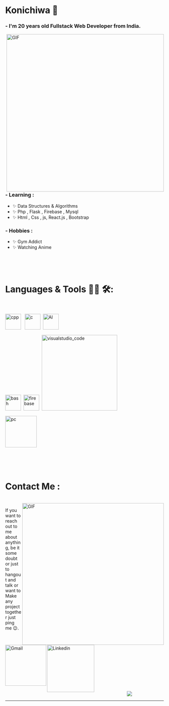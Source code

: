 # Konichiwa 👋

### - I'm 20 years old Fullstack Web Developer from India.

<img hight="400" width="500" alt="GIF" align="right" src="https://github.com/Xx-Ashutosh-xX/Xx-Ashutosh-xX/blob/master/assets/208593.gif">

### - Learning :
- ✨ Data Structures & Algorithms
- ✨ Php , Flask , Firebase , Mysql
- ✨ Html , Css , js, React.js , Bootstrap

### - Hobbies : 
- ✨ Gym Addict
- ✨ Watching Anime

</br>
</br>
</br>



# Languages & Tools 👨‍💻 🛠:
</br>

<p align="center">

<!-- For more icons please follow  https://github.com/MikeCodesDotNET/ColoredBadges -->
<img src="https://github.com/isocpp/logos/blob/master/cpp_logo.png" alt="cpp" width="50" hight="50"> &nbsp;
<img src="https://i.imgur.com/zINUxVf.png" alt="c" width="50" hight="50">&nbsp;
<img src="https://raw.githubusercontent.com/jalbertsr/logo-badge-images/master/img/react_logo.png" alt="AI" width="50" hight="50">&nbsp;

<img src="https://github.com/jalbertsr/logo-badge-images/blob/master/img/rsz_flask.png?raw=true" alt="bash" width="50" hight="50">&nbsp;
<img src="https://cdn4.iconfinder.com/data/icons/google-i-o-2016/512/google_firebase-2-128.png" alt="firebase" width="50" hight="50">&nbsp;
<img src="https://github.com/Xx-Ashutosh-xX/Xx-Ashutosh-xX/blob/master/assets/icons/visualstudio_code.png" alt="visualstudio_code" width="240" hight="50">&nbsp;

<img src="https://skills.thijs.gg/icons?i=js,html,css" alt="pc" width="100" hight="50">&nbsp;&nbsp;
</p>
</br>
</br>
</br>



# Contact Me :

<p>
 </br>


<img hight="320" width="450" align="right" alt="GIF" src="https://github.com/Xx-Ashutosh-xX/Xx-Ashutosh-xX/blob/master/assets/93195.gif">


If you want to reach out to me about anything, be it some doubt or just to hangout and talk or want to Make any project together just ping me 😉.

<a href="mailto:samarsrivastav69@gmail.com">
 <img align="left" alt="Gmail" width="130" hight="100" src="https://github.com/Xx-Ashutosh-xX/Xx-Ashutosh-xX/blob/master/assets/icons/gmail.png" />
</a>
<a href="https://linkedin.com/in/samar-srivastav">
  <img align="left" alt="Linkedin" width="150" hight="100" src="https://github.com/Xx-Ashutosh-xX/Xx-Ashutosh-xX/blob/master/assets/icons/linkedin.png" />
</br>
</br>
</br>
</a>
 </p>
 

</br>
</br>
</br>
</br>
</br>

<p align="center" >  
  <a href="https://github.com/anuraghazra/github-readme-stats"> 
<img  src="https://github-readme-stats.vercel.app/api?username=samarsrivastav&&show_icons=true&theme=radical"/>
  </a>
  </p>

*************
